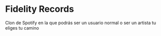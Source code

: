 # Fidelity Records
Clon de Spotify en la que podrás ser un usuario normal o ser un artista tu eliges tu camino
